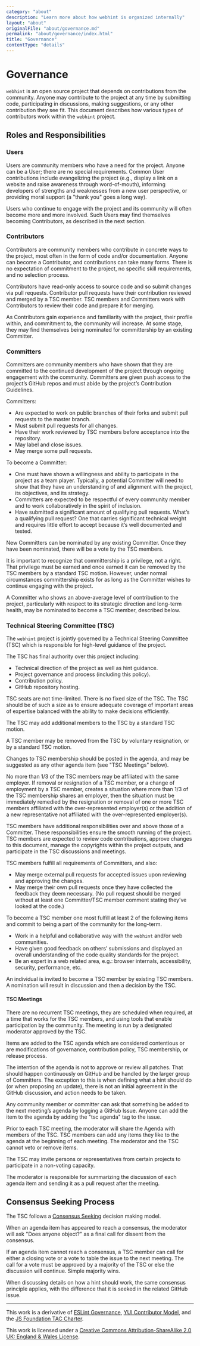 ```yaml
---
category: "about"
description: "Learn more about how webhint is organized internally"
layout: "about"
originalFile: "about/governance.md"
permalink: "about/governance/index.html"
title: "Governance"
contentType: "details"
---
```

# Governance

`webhint` is an open source project that depends on contributions
from the community. Anyone may contribute to the project at any time
by submitting code, participating in discussions, making suggestions,
or any other contribution they see fit. This document describes how
various types of contributors work within the `webhint` project.

## Roles and Responsibilities

### Users

Users are community members who have a need for the project.
Anyone can be a User; there are no special requirements. Common User
contributions include evangelizing the project (e.g., display a link
on a website and raise awareness through word-of-mouth), informing
developers of strengths and weaknesses from a new user perspective,
or providing moral support (a "thank you" goes a long way).

Users who continue to engage with the project and its community will
often become more and more involved. Such Users may find themselves
becoming Contributors, as described in the next section.

### Contributors

Contributors are community members who contribute in concrete ways
to the project, most often in the form of code and/or documentation.
Anyone can become a Contributor, and contributions can take many
forms. There is no expectation of commitment to the project, no
specific skill requirements, and no selection process.

Contributors have read-only access to source code and so submit changes
via pull requests. Contributor pull requests have their contribution
reviewed and merged by a TSC member. TSC members and Committers work
with Contributors to review their code and prepare it for merging.

As Contributors gain experience and familiarity with the project, their
profile within, and commitment to, the community will increase. At some
stage, they may find themselves being nominated for committership by an
existing Committer.

### Committers

Committers are community members who have shown that they are committed
to the continued development of the project through ongoing engagement
with the community. Committers are given push access to the project’s
GitHub repos and must abide by the project’s Contribution Guidelines.

Committers:

* Are expected to work on public branches of their forks and submit
  pull requests to the master branch.
* Must submit pull requests for all changes.
* Have their work reviewed by TSC members before acceptance into the
  repository.
* May label and close issues.
* May merge some pull requests.

To become a Committer:

* One must have shown a willingness and ability to participate in
  the project as a team player. Typically, a potential Committer
  will need to show that they have an understanding of and alignment
  with the project, its objectives, and its strategy.
* Committers are expected to be respectful of every community member
  and to work collaboratively in the spirit of inclusion.
* Have submitted a significant amount of qualifying pull requests.
  What’s a qualifying pull request? One that carries significant
  technical weight and requires little effort to accept because it’s
  well documented and tested.

New Committers can be nominated by any existing Committer. Once they
have been nominated, there will be a vote by the TSC members.

It is important to recognize that committership is a privilege, not a
right. That privilege must be earned and once earned it can be removed
by the TSC members by a standard TSC motion. However, under normal
circumstances committership exists for as long as the Committer wishes
to continue engaging with the project.

A Committer who shows an above-average level of contribution to the
project, particularly with respect to its strategic direction and
long-term health, may be nominated to become a TSC member, described
below.

### Technical Steering Committee (TSC)

The `webhint` project is jointly governed by a Technical Steering
Committee (TSC) which is responsible for high-level guidance of
the project.

The TSC has final authority over this project including:

* Technical direction of the project as well as hint guidance.
* Project governance and process (including this policy).
* Contribution policy.
* GitHub repository hosting.

TSC seats are not time-limited. There is no fixed size of the TSC.
The TSC should be of such a size as to ensure adequate coverage
of important areas of expertise balanced with the ability to make
decisions efficiently.

The TSC may add additional members to the TSC by a standard TSC motion.

A TSC member may be removed from the TSC by voluntary resignation,
or by a standard TSC motion.

Changes to TSC membership should be posted in the agenda, and may
be suggested as any other agenda item (see "TSC Meetings" below).

No more than 1/3 of the TSC members may be affiliated with the same
employer. If removal or resignation of a TSC member, or a change of
employment by a TSC member, creates a situation where more than 1/3
of the TSC membership shares an employer, then the situation must
be immediately remedied by the resignation or removal of one or more
TSC members affiliated with the over-represented employer(s) or the
addition of a new representative not affiliated with the
over-represented employer(s).

TSC members have additional responsibilities over and above those of
a Committer. These responsibilities ensure the smooth running of the
project. TSC members are expected to review code contributions, approve
changes to this document, manage the copyrights within the project
outputs, and participate in the TSC discussions and meetings.

TSC members fulfill all requirements of Committers, and also:

* May merge external pull requests for accepted issues upon reviewing
  and approving the changes.
* May merge their own pull requests once they have collected the
  feedback they deem necessary. (No pull request should be merged
  without at least one Committer/TSC member comment stating they’ve
  looked at the code.)

To become a TSC member one most fulfill at least 2 of the following
items and commit to being a part of the community for the long-term.

* Work in a helpful and collaborative way with the `webhint` and/or
  web communities.
* Have given good feedback on others’ submissions and displayed an
  overall understanding of the code quality standards for the project.
* Be an expert in a web related area, e.g.: browser internals,
  accessibility, security, performance, etc.

An individual is invited to become a TSC member by existing TSC members.
A nomination will result in discussion and then a decision by the TSC.

#### TSC Meetings

There are no recurrent TSC meetings, they are scheduled when required,
at a time that works for the TSC members, and using tools that enable
participation by the community. The meeting is run by a designated
moderator approved by the TSC.

Items are added to the TSC agenda which are considered contentious or
are modifications of governance, contribution policy, TSC membership,
or release process.

The intention of the agenda is not to approve or review all patches.
That should happen continuously on GitHub and be handled by the
larger group of Committers. The exception to this is when defining
what a hint should do (or when proposing an update), there is not
an initial agreement in the GitHub discussion, and action needs to
be taken.

Any community member or committer can ask that something be added
to the next meeting’s agenda by logging a GitHub Issue. Anyone can
add the item to the agenda by adding the "tsc agenda" tag to the issue.

Prior to each TSC meeting, the moderator will share the Agenda with
members of the TSC. TSC members can add any items they like to the
agenda at the beginning of each meeting. The moderator and the TSC
cannot veto or remove items.

The TSC may invite persons or representatives from certain projects
to participate in a non-voting capacity.

The moderator is responsible for summarizing the discussion of each
agenda item and sending it as a pull request after the meeting.

## Consensus Seeking Process

The TSC follows a [Consensus Seeking][consensus seeking] decision
making model.

When an agenda item has appeared to reach a consensus, the moderator
will ask "Does anyone object?" as a final call for dissent from the
consensus.

If an agenda item cannot reach a consensus, a TSC member can call for
either a closing vote or a vote to table the issue to the next meeting.
The call for a vote must be approved by a majority of the TSC or else
the discussion will continue. Simple majority wins.

When discussing details on how a hint should work, the same consensus
principle applies, with the difference that it is seeked in the related
GitHub issue.

----

This work is a derivative of [ESLint Governance][eslint governance],
[YUI Contributor Model][yui contributor model], and the [JS Foundation
TAC Charter][js foundation tac charter].

This work is licensed under a [Creative Commons Attribution-ShareAlike
2.0 UK: England & Wales License][cc].

<!-- Link labels: -->

[cc]: https://creativecommons.org/licenses/by-sa/2.0/uk/
[consensus seeking]: https://en.wikipedia.org/wiki/Consensus-seeking_decision-making
[eslint governance]: https://github.com/eslint/eslint.github.io/blob/14196f4f4fd0d0be5a2f2a972929fd30f6c26d46/docs/maintainer-guide/governance.md
[js foundation tac charter]: https://github.com/JSFoundation/TAC/blob/1aacc0c8be7b3bdf93519befcd15c5be8c000330/TAC-Charter.md
[yui contributor model]: https://github.com/yui/yui3/wiki/Contributor-Model
